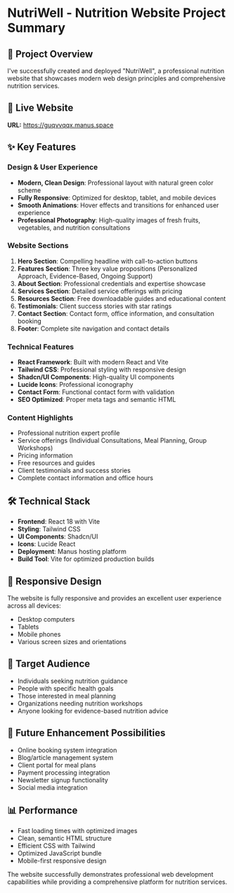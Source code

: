 # NutriWell - Nutrition Website Project Summary

## 🌟 Project Overview
I've successfully created and deployed "NutriWell", a professional nutrition website that showcases modern web design principles and comprehensive nutrition services.

## 🚀 Live Website
**URL:** https://guqvvqqx.manus.space

## ✨ Key Features

### Design & User Experience
- **Modern, Clean Design**: Professional layout with natural green color scheme
- **Fully Responsive**: Optimized for desktop, tablet, and mobile devices
- **Smooth Animations**: Hover effects and transitions for enhanced user experience
- **Professional Photography**: High-quality images of fresh fruits, vegetables, and nutrition consultations

### Website Sections
1. **Hero Section**: Compelling headline with call-to-action buttons
2. **Features Section**: Three key value propositions (Personalized Approach, Evidence-Based, Ongoing Support)
3. **About Section**: Professional credentials and expertise showcase
4. **Services Section**: Detailed service offerings with pricing
5. **Resources Section**: Free downloadable guides and educational content
6. **Testimonials**: Client success stories with star ratings
7. **Contact Section**: Contact form, office information, and consultation booking
8. **Footer**: Complete site navigation and contact details

### Technical Features
- **React Framework**: Built with modern React and Vite
- **Tailwind CSS**: Professional styling with responsive design
- **Shadcn/UI Components**: High-quality UI components
- **Lucide Icons**: Professional iconography
- **Contact Form**: Functional contact form with validation
- **SEO Optimized**: Proper meta tags and semantic HTML

### Content Highlights
- Professional nutrition expert profile
- Service offerings (Individual Consultations, Meal Planning, Group Workshops)
- Pricing information
- Free resources and guides
- Client testimonials and success stories
- Complete contact information and office hours

## 🛠️ Technical Stack
- **Frontend**: React 18 with Vite
- **Styling**: Tailwind CSS
- **UI Components**: Shadcn/UI
- **Icons**: Lucide React
- **Deployment**: Manus hosting platform
- **Build Tool**: Vite for optimized production builds

## 📱 Responsive Design
The website is fully responsive and provides an excellent user experience across all devices:
- Desktop computers
- Tablets
- Mobile phones
- Various screen sizes and orientations

## 🎯 Target Audience
- Individuals seeking nutrition guidance
- People with specific health goals
- Those interested in meal planning
- Organizations needing nutrition workshops
- Anyone looking for evidence-based nutrition advice

## 🔧 Future Enhancement Possibilities
- Online booking system integration
- Blog/article management system
- Client portal for meal plans
- Payment processing integration
- Newsletter signup functionality
- Social media integration

## 📊 Performance
- Fast loading times with optimized images
- Clean, semantic HTML structure
- Efficient CSS with Tailwind
- Optimized JavaScript bundle
- Mobile-first responsive design

The website successfully demonstrates professional web development capabilities while providing a comprehensive platform for nutrition services.

